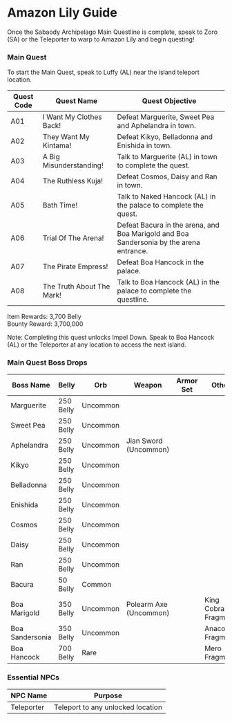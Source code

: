 # Amazon Lily Guide

Once the Sabaody Archipelago Main Questline is complete, speak to Zoro (SA) or the Teleporter to warp to Amazon Lily and begin questing!

### Main Quest

To start the Main Quest, speak to Luffy (AL) near the island teleport location.

| Quest Code| Quest Name                | Quest Objective|
|-----------|-----------                |-----------|
| A01       | I Want My Clothes Back!   |Defeat Marguerite, Sweet Pea and Aphelandra in town.|
| A02       | They Want My Kintama!     |Defeat Kikyo, Belladonna and Enishida in town.|
| A03       | A Big Misunderstanding!   |Talk to Marguerite (AL) in town to complete the quest.|
| A04       | The Ruthless Kuja!        |Defeat Cosmos, Daisy and Ran in town.|
| A05       | Bath Time!                |Talk to Naked Hancock (AL) in the palace to complete the quest.|
| A06       | Trial Of The Arena!       |Defeat Bacura in the arena, and Boa Marigold and Boa Sandersonia by the arena entrance.|
| A07       | The Pirate Empress!       |Defeat Boa Hancock in the palace.|
| A08       | The Truth About The Mark! |Talk to Boa Hancock (AL) in the palace to complete the questline.|

Item Rewards: 3,700 Belly<br>
Bounty Reward: 3,700,000

Note: Completing this quest unlocks Impel Down. Speak to Boa Hancock (AL) or the Teleporter at any location to access the next island.

### Main Quest Boss Drops

| Boss Name         | Belly      | Orb       | Weapon                | Armor Set | Other               |
|-----------        |----------- |-----------|-----------            |-----------|-----------          |
| Marguerite        | 250 Belly  | Uncommon  |                       |           |                     |
| Sweet Pea         | 250 Belly  | Uncommon  |                       |           |                     |
| Aphelandra        | 250 Belly  | Uncommon  | Jian Sword (Uncommon) |           |                     |
| Kikyo             | 250 Belly  | Uncommon  |                       |           |                     |
| Belladonna        | 250 Belly  | Uncommon  |                       |           |                     |
| Enishida          | 250 Belly  | Uncommon  |                       |           |                     |
| Cosmos            | 250 Belly  | Uncommon  |                       |           |                     |
| Daisy             | 250 Belly  | Uncommon  |                       |           |                     |
| Ran               | 250 Belly  | Uncommon  |                       |           |                     |
| Bacura            | 50 Belly   | Common    |                       |           |                     |
| Boa Marigold      | 350 Belly  | Uncommon  | Polearm Axe (Uncommon)|           | King Cobra Fragment |
| Boa Sandersonia   | 350 Belly  | Uncommon  |                       |           | Anaconda Fragment   |
| Boa Hancock       | 700 Belly  | Rare      |                       |           | Mero Fragment       |


### Essential NPCs

| NPC Name         | Purpose                                        |
|-------------     |-----------                                     |
| Teleporter       | Teleport to any unlocked location              |
